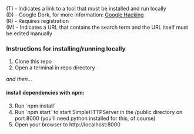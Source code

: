 
(T) - Indicates a link to a tool that must be installed and run locally  
(D) - Google Dork, for more information: <a href="https://en.wikipedia.org/wiki/Google_hacking">Google Hacking</a>  
(R) - Requires registration  
(M) - Indicates a URL that contains the search term and the URL itself must be edited manually  

### Instructions for installing/running locally

<ol start="1">
  <li>Clone this repo</li>
  <li>Open a terminal in repo directory</li>
</ol>

_and then..._

#### install dependencies with npm:
<ol start="3">
  <li>Run `npm install`</li>
  <li>Run `npm start` to start SimpleHTTPServer in the /public directory on port 8000 (you'll need python installed for this, of course)</li>
  <li>Open your browser to http://localhost:8000</li>
</ol>

